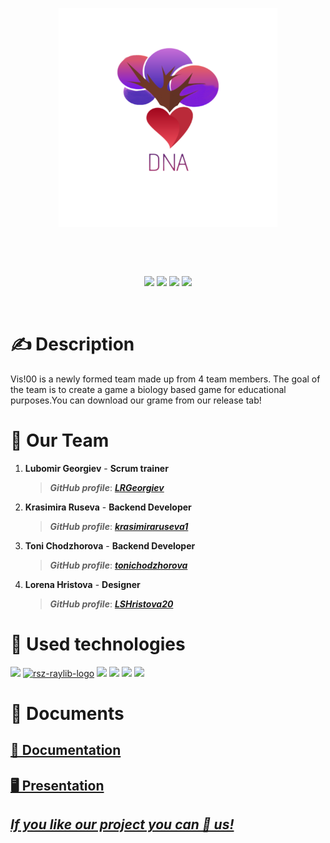 
<p align="center">
<img align="center" src="./Design/DNA.png" width="350", height="350">
</p>
<br>
<br>
<br>
<p align = "center">
<img src = "https://img.shields.io/github/languages/count/krasimiraruseva1/DNA?style=for-the-badge">
<img src = "https://img.shields.io/github/contributors/krasimiraruseva1/DNA?style=for-the-badge">
<img src = "https://img.shields.io/github/repo-size/krasimiraruseva1/DNA?style=for-the-badge">
<img src = "https://img.shields.io/github/last-commit/krasimiraruseva1/DNA?style=for-the-badge">

</p>
<br>



  <h1>✍ Description </h1>
  Vis!00 is a newly formed team made up from 4 team members. The goal of the team is to create a game a biology based game for educational purposes.You can download our grame from our release tab!
  <h1>🤝 Our Team </h1>
  <p>
  
1. **Lubomir Georgiev** - **Scrum trainer**	
   > ***GitHub profile***: [***LRGeorgiev***](https://github.com/LRGeorgiev)	

2. **Krasimira Ruseva** - **Backend Developer** 
   > ***GitHub profile***: [***krasimiraruseva1***](https://github.com/krasimiraruseva1)	

3. **Toni Chodzhorova** - **Backend Developer** 
   > ***GitHub profile***: [***tonichodzhorova***](https://github.com/tonichodzhorova)	

4. **Lorena Hristova** - **Designer** 
   > ***GitHub profile***: [***LSHristova20***](https://github.com/LSHristova20)
   
  </p>
  
  <h1>🚀 Used technologies</h1>
  <p align="left"> 
	<a> <img src="https://img.icons8.com/ios-filled/50/4a90e2/c-plus-plus-logo.png"/> </a> 
	<a href="https://imgbb.com/"><img src="https://i.ibb.co/RNyL3Cm/rsz-raylib-logo.png" alt="rsz-raylib-logo" border="0"></a>
	<a> <img src="https://img.icons8.com/fluency/48/000000/visual-studio.png"/> </a>
	<a> <img src="https://img.icons8.com/color/48/000000/microsoft-teams.png"/> </a>
	<a> <img src="https://img.icons8.com/color/48/000000/microsoft-word-2019--v2.png"/>  </a>
	<a> <img src="https://img.icons8.com/color/48/000000/microsoft-powerpoint-2019--v1.png"/>  </a>
	
	

  </p>
	
   
   <h1>📝 Documents</h1>
  <p>
 <h2> <a href ="" >📄 Documentation</h2>
 <h2> <a href ="" >🖥 Presentation</h2>
</p>
	
	
## ***If you like our project you can 🌟 us!***
